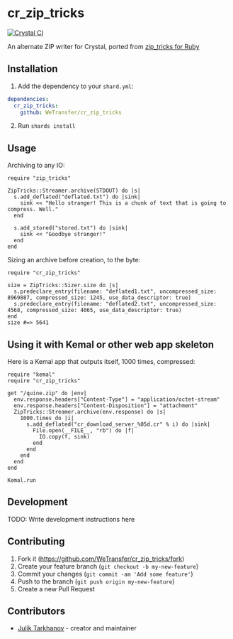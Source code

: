 # cr_zip_tricks

[![Crystal CI](https://github.com/WeTransfer/cr_zip_tricks/actions/workflows/crystal.yml/badge.svg)](https://github.com/WeTransfer/cr_zip_tricks/actions/workflows/crystal.yml)

An alternate ZIP writer for Crystal, ported from [zip_tricks for Ruby](https://github.com/WeTransfer/zip_tricks)

## Installation

1. Add the dependency to your `shard.yml`:
```yaml
dependencies:
  cr_zip_tricks:
    github: WeTransfer/cr_zip_tricks
```
2. Run `shards install`

## Usage

Archiving to any IO:

```crystal
require "zip_tricks"

ZipTricks::Streamer.archive(STDOUT) do |s|
  s.add_deflated("deflated.txt") do |sink|
    sink << "Hello stranger! This is a chunk of text that is going to compress. Well."
  end

  s.add_stored("stored.txt") do |sink|
    sink << "Goodbye stranger!"
  end
end

```

Sizing an archive before creation, to the byte:

```crystal
require "cr_zip_tricks"

size = ZipTricks::Sizer.size do |s|
  s.predeclare_entry(filename: "deflated1.txt", uncompressed_size: 8969887, compressed_size: 1245, use_data_descriptor: true)
  s.predeclare_entry(filename: "deflated2.txt", uncompressed_size: 4568, compressed_size: 4065, use_data_descriptor: true)
end
size #=> 5641
```

## Using it with Kemal or other web app skeleton

Here is a Kemal app that outputs itself, 1000 times, compressed:

```crystal
require "kemal"
require "cr_zip_tricks"

get "/quine.zip" do |env|
  env.response.headers["Content-Type"] = "application/octet-stream"
  env.response.headers["Content-Disposition"] = "attachment"
  ZipTricks::Streamer.archive(env.response) do |s|
    1000.times do |i|
      s.add_deflated("cr_download_server_%05d.cr" % i) do |sink|
        File.open(__FILE__, "rb") do |f|
          IO.copy(f, sink)
        end
      end
    end
  end
end

Kemal.run
```

## Development

TODO: Write development instructions here

## Contributing

1. Fork it (<https://github.com/WeTransfer/cr_zip_tricks/fork>)
2. Create your feature branch (`git checkout -b my-new-feature`)
3. Commit your changes (`git commit -am 'Add some feature'`)
4. Push to the branch (`git push origin my-new-feature`)
5. Create a new Pull Request

## Contributors

- [Julik Tarkhanov](https://github.com/julik) - creator and maintainer
